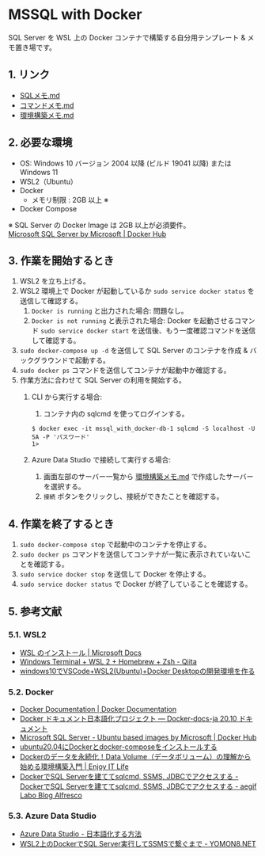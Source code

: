 <!-- omit in toc -->
# MSSQL with Docker

SQL Server を WSL 上の Docker コンテナで構築する自分用テンプレート & メモ置き場です。  

## 1. リンク

- [SQLメモ.md](docs/SQLメモ.md)
- [コマンドメモ.md](docs/コマンドメモ.md)
- [環境構築メモ.md](docs/環境構築メモ.md)

## 2. 必要な環境

- OS: Windows 10 バージョン 2004 以降 (ビルド 19041 以降) または Windows 11
- WSL2（Ubuntu）
- Docker
    - メモリ制限 : 2GB 以上 ※
- Docker Compose

※ SQL Server の Docker Image は 2GB 以上が必須要件。  
[Microsoft SQL Server by Microsoft | Docker Hub](https://hub.docker.com/_/microsoft-mssql-server#:~:text=Configuration-,Requirements,-This%20image%20requires)

## 3. 作業を開始するとき

1. WSL2 を立ち上げる。
2. WSL2 環境上で Docker が起動しているか `sudo service docker status` を送信して確認する。
    1. `Docker is running` と出力された場合: 問題なし。
    2. `Docker is not running` と表示された場合: Docker を起動させるコマンド `sudo service docker start` を送信後、もう一度確認コマンドを送信して確認する。
3. `sudo docker-compose up -d` を送信して SQL Server のコンテナを作成 & バックグラウンドで起動する。
4. `sudo docker ps` コマンドを送信してコンテナが起動中か確認する。
5. 作業方法に合わせて SQL Server の利用を開始する。
   1. CLI から実行する場合:
        1. コンテナ内の sqlcmd を使ってログインする。

        ```shell
        $ docker exec -it mssql_with_docker-db-1 sqlcmd -S localhost -U SA -P 'パスワード'
        1>
        ```

   2. Azure Data Studio で接続して実行する場合:
        1. 画面左部のサーバー一覧から [環境構築メモ.md](docs/環境構築メモ.md) で作成したサーバーを選択する。
        2. `接続` ボタンをクリックし、接続ができたことを確認する。

## 4. 作業を終了するとき

1. `sudo docker-compose stop` で起動中のコンテナを停止する。
2. `sudo docker ps` コマンドを送信してコンテナが一覧に表示されていないことを確認する。
3. `sudo service docker stop` を送信して Docker を停止する。
4. `sudo service docker status` で Docker が終了していることを確認する。

## 5. 参考文献

### 5.1. WSL2

- [WSL のインストール | Microsoft Docs](https://docs.microsoft.com/ja-jp/windows/wsl/install)
- [Windows Terminal + WSL 2 + Homebrew + Zsh - Qiita](https://qiita.com/okayurisotto/items/36f6f9df499a74e62bff)
- [windows10でVSCode+WSL2(Ubuntu)+Docker Desktopの開発環境を作る](https://zenn.dev/ivgtr/scraps/92e14f80683be9)

### 5.2. Docker

- [Docker Documentation | Docker Documentation](https://docs.docker.com/)
- [Docker ドキュメント日本語化プロジェクト — Docker-docs-ja 20.10 ドキュメント](https://docs.docker.jp/index.html)
- [Microsoft SQL Server - Ubuntu based images by Microsoft | Docker Hub](https://hub.docker.com/_/microsoft-mssql-server)
- [ubuntu20.04にDockerとdocker-composeをインストールする](https://zenn.dev/k_neko3/articles/76340d2db1f43d)
- [Dockerのデータを永続化！Data Volume（データボリューム）の理解から始める環境構築入門 | Enjoy IT Life](https://nishinatoshiharu.com/docker-volume-tutorial/)
- [DockerでSQL Serverを建ててsqlcmd, SSMS, JDBCでアクセスする - DockerでSQL Serverを建ててsqlcmd, SSMS, JDBCでアクセスする - aegif Labo Blog Alfresco](https://aegif.jp/alfresco/tech-info/-/20201104-alfresco/1.3)

### 5.3. Azure Data Studio

- [Azure Data Studio - 日本語化する方法](https://www.curict.com/item/48/48b33f5.html)
- [WSL2上のDockerでSQL Server実行してSSMSで繋ぐまで - YOMON8.NET](https://yomon.hatenablog.com/entry/2020/03/wsl2_mssql_ssms)
